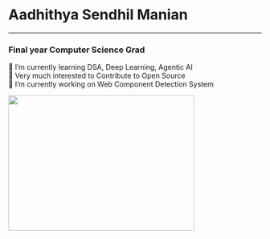 #  Aadhithya Sendhil Manian
---
### Final year Computer Science Grad
<div>

 🌱 I’m currently learning DSA, Deep Learning, Agentic AI <br>
 👯 Very much interested to Contribute to Open Source <br>
 🔭 I’m currently working on Web Component Detection System <br>
 </div> 
 
<img align="left" width='370' height='270' src='https://media1.tenor.com/m/41I-iMyClCgAAAAd/programmer-programming.gif'>
 <br>
 <br>
 <br>
 <br>
